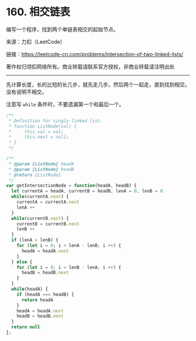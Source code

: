 # 160. 相交链表

编写一个程序，找到两个单链表相交的起始节点。

来源：力扣（LeetCode）

链接：<https://leetcode-cn.com/problems/intersection-of-two-linked-lists/>

著作权归领扣网络所有。商业转载请联系官方授权，非商业转载请注明出处

---

先计算长度，长的比短的长几步，就先走几步。然后两个一起走，直到找到相交。没有说明不相交。

注意写 `while` 条件时，不要遗漏第一个和最后一个。

```js
/**
 * Definition for singly-linked list.
 * function ListNode(val) {
 *     this.val = val;
 *     this.next = null;
 * }
 */

/**
 * @param {ListNode} headA
 * @param {ListNode} headB
 * @return {ListNode}
 */
var getIntersectionNode = function(headA, headB) {
  let currentA = headA, currentB = headB, lenA = 0, lenB = 0
  while(currentA.next) {
    currentA = currentA.next
    lenA ++
  }
  while(currentB.next) {
    currentB = currentB.next
    lenB ++
  }
  if (lenA > lenB) {
    for (let i = 0; i < lenA - lenB; i ++) {
      headA = headA.next
    }
  } else {
    for (let i = 0; i < lenB - lenA; i ++) {
      headB = headB.next
    }
  }
  while(headA) {
    if (headA === headB) {
      return headA
    }
    headA = headA.next
    headB = headB.next
  }
  return null
};
```

